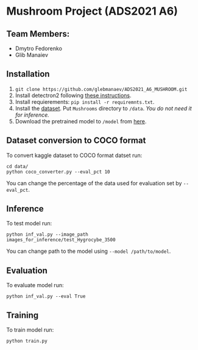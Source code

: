 # Mushroom Project (ADS2021 A6) 

## Team Members:
* Dmytro Fedorenko
* Glib Manaiev

## Installation
1. `git clone https://github.com/glebmanaev/ADS2021_A6_MUSHROOM.git`
2. Install detectron2 following [these instructions](https://detectron2.readthedocs.io/en/latest/tutorials/install.html).
3. Install requierements: ` pip install -r requiremnts.txt `.
4. Install the [dataset](https://www.kaggle.com/maysee/mushrooms-classification-common-genuss-images). Put `Mushrooms` directory to `/data`. *You do not need it for inference.*
5. Download the pretrained model to `/model` from [here](https://drive.google.com/drive/folders/1wkJpA0YfuDeoKePOqhilybwnhYTO8Bcl?usp=sharing).
## Dataset conversion to COCO format
To convert kaggle dataset to COCO format datset run:

    cd data/
    python coco_converter.py --eval_pct 10
    
You can change the percentage of the data used for evaluation set by `--eval_pct`.
## Inference
To test model run:

    python inf_val.py --image_path images_for_inference/test_Hygrocybe_3500

You can change path to the model using `--model /path/to/model`.
## Evaluation
To evaluate model run:

    python inf_val.py --eval True
    
## Training
To train model run:

    python train.py
